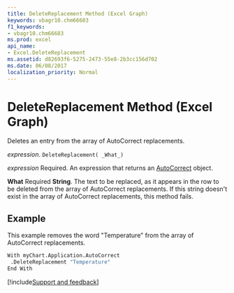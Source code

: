 ```yaml
---
title: DeleteReplacement Method (Excel Graph)
keywords: vbagr10.chm66683
f1_keywords:
- vbagr10.chm66683
ms.prod: excel
api_name:
- Excel.DeleteReplacement
ms.assetid: d82693f6-5275-2473-55e8-2b3cc156d702
ms.date: 06/08/2017
localization_priority: Normal
---
```



# DeleteReplacement Method (Excel Graph)

Deletes an entry from the array of AutoCorrect replacements.

_expression_. `DeleteReplacement( _What_)`

 _expression_ Required. An expression that returns an [AutoCorrect](Excel.AutoCorrect-graph-property.md) object.

 **What** Required **String**. The text to be replaced, as it appears in the row to be deleted from the array of AutoCorrect replacements. If this string doesn't exist in the array of AutoCorrect replacements, this method fails.

## Example

This example removes the word "Temperature" from the array of AutoCorrect replacements.


```vb
With myChart.Application.AutoCorrect 
 .DeleteReplacement "Temperature" 
End With
```

[!include[Support and feedback](~/includes/feedback-boilerplate.md)]